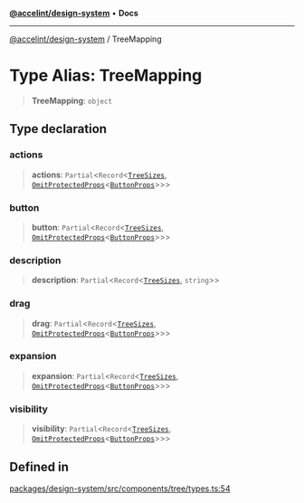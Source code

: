 [**@accelint/design-system**](../README.md) • **Docs**

***

[@accelint/design-system](../README.md) / TreeMapping

# Type Alias: TreeMapping

> **TreeMapping**: `object`

## Type declaration

### actions

> **actions**: `Partial`\<`Record`\<[`TreeSizes`](TreeSizes.md), [`OmitProtectedProps`](OmitProtectedProps.md)\<[`ButtonProps`](ButtonProps.md)\>\>\>

### button

> **button**: `Partial`\<`Record`\<[`TreeSizes`](TreeSizes.md), [`OmitProtectedProps`](OmitProtectedProps.md)\<[`ButtonProps`](ButtonProps.md)\>\>\>

### description

> **description**: `Partial`\<`Record`\<[`TreeSizes`](TreeSizes.md), `string`\>\>

### drag

> **drag**: `Partial`\<`Record`\<[`TreeSizes`](TreeSizes.md), [`OmitProtectedProps`](OmitProtectedProps.md)\<[`ButtonProps`](ButtonProps.md)\>\>\>

### expansion

> **expansion**: `Partial`\<`Record`\<[`TreeSizes`](TreeSizes.md), [`OmitProtectedProps`](OmitProtectedProps.md)\<[`ButtonProps`](ButtonProps.md)\>\>\>

### visibility

> **visibility**: `Partial`\<`Record`\<[`TreeSizes`](TreeSizes.md), [`OmitProtectedProps`](OmitProtectedProps.md)\<[`ButtonProps`](ButtonProps.md)\>\>\>

## Defined in

[packages/design-system/src/components/tree/types.ts:54](https://github.com/gohypergiant/standard-toolkit/blob/258694cea8ed8bbd956b3cf5da47c2c9debcf127/packages/design-system/src/components/tree/types.ts#L54)
